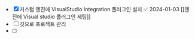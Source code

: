 - [x] 커스텀 엔진에 VisualStudio Integration 플러그인 설치 ✅ 2024-01-03
      [[엔진에 Visual studio 플러그인 세팅]]
- [ ] 깃으로 프로젝트 관리
- [ ] 